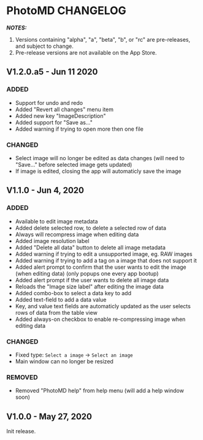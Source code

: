 # PhotoMD CHANGELOG

_**NOTES:**_
 1. Versions containing "alpha", "a", "beta", "b", or "rc" are pre-releases, and
subject to change.
 2. Pre-release versions are not available on the App Store.


## V1.2.0.a5 - Jun 11 2020

### ADDED
 - Support for undo and redo
 - Added "Revert all changes" menu item
 - Added new key "ImageDescription"
 - Added support for "Save as..."
 - Added warning if trying to open more then one file

### CHANGED
 - Select image will no longer be edited as data changes (will need to "Save..." before selected image gets updated)
 - If image is edited, closing the app will automaticly save the image


## V1.1.0 - Jun 4, 2020

### ADDED
 - Available to edit image metadata
 - Added delete selected row, to delete a selected row of data
 - Always will recompress image when editing data
 - Added image resolution label
 - Added "Delete all data" button to delete all image metadata
 - Added warning if trying to edit a unsupported image, eg. RAW images
 - Added warning if trying to add a tag on a image that does not support it
 - Added alert prompt to confirm that the user wants to edit the image (when editing data) (only popups one every app bootup)
 - Added alert prompt if the user wants to delete all image data
 - Reloads the "Image size label" after editing the image data
 - Added combo-box to select a data key to add
 - Added text-field to add a data value
 - Key, and value text fields are automaticly updated as the user selects rows of data from the table view
 - Added always-on checkbox to enable re-compressing image when editing data

### CHANGED
 - Fixed type: `Select a image` -> `Select an image`
 - Main window can no longer be resized

### REMOVED
 - Removed "PhotoMD help" from help menu (will add a help window soon)

## V1.0.0 - May 27, 2020

Init release.

